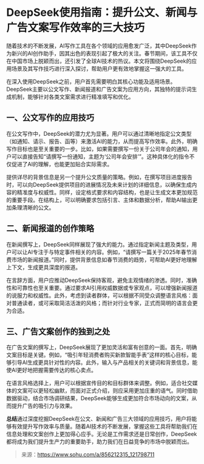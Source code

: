 # DeepSeek使用指南：提升公文、新闻与广告文案写作效率的三大技巧 

随着技术的不断发展，AI写作工具在各个领域的应用愈发广泛，其中DeepSeek作为新兴的AI创作助手，因其出色的表现引起了极大的关注。春节期间，该工具不仅在中国市场上脱颖而出，还引发了全球AI技术的热议。本文将围绕DeepSeek的应用场景及其写作技巧进行深入探讨，帮助用户更有效地掌握这一强大的工具。

在深入使用DeepSeek之前，用户首先需要明白其核心功能及适用场景。DeepSeek主要以公文写作、新闻报道和广告文案为应用方向，其独特的提示词生成机制，能够针对各类文案需求进行精准填写和优化。

## **一、公文写作的应用技巧**

在公文写作中，DeepSeek的潜力尤为显著。用户可以通过清晰地指定公文类型（如通知、请示、报告、函等）来激活AI的能力，从而提高写作效率。此外，明确写作目标也是至关重要的一步。比如，如果需要撰写一份关于公司年会的通知，用户可以直接告知“请撰写一份通知，主题为‘公司年会安排’”。这种具体化的指令不仅促进了AI的理解，也能更加贴合实际需求。

提供详尽的背景信息是另一个提升公文质量的策略。例如，在撰写项目进度报告时，可以向DeepSeek提供项目的进展情况及未来计划的详细信息，以确保生成内容的精准度与权威性。同样，设定格式要求和内容结构，也是让生成文本更加规范的重要手段。在结构上，可以明确要求包括引言、主体和数据分析，帮助AI输出更加条理清晰的公文。

## **二、新闻报道的创作策略**

在新闻撰写上，DeepSeek同样展现了强大的能力。通过指定新闻主题及类型，用户可以让AI专注于与特定事件相关的内容。例如，“请撰写一篇关于2025年春节消费市场的新闻报道。”同时，提供背景信息如春节消费的趋势，可帮助AI更好地理解上下文，生成更具深度的报道。

在言辞方面，用户应推动DeepSeek保持客观，避免主观情绪的渗透。同时，准确性和可靠性也至关重要。通过要求AI引用权威数据或专家观点，可以增强新闻报道的说服力和权威性。此外，考虑到读者群体，可以根据不同受众调整语言风格：面对普通读者，或可采取简洁活泼的风格；而针对行业专家，正式而简明的语言会更为合适。

## **三、广告文案创作的独到之处**

在广告文案的撰写上，DeepSeek展现了更加灵活和富有创意的一面。首先，明确文案目标是关键。例如，“吸引年轻消费者购买新款智能手表”这样的核心目标，能够引导AI生成更具针对性的内容。此外，输入与产品相关的关键词和背景信息，能使AI更好地把握需要传达的核心卖点。

在语言风格选择上，用户可以根据宣传目的和目标群体来调整。例如，适合社交媒体的文案可以更轻松幽默，而面对正式介绍，则应采用更加庄重的语气。同时借助数据驱动，结合市场调研结果，DeepSeek能够生成更加符合市场动向的文案，从而提升广告的吸引力与效果。

**总结**通过深度挖掘DeepSeek在公文、新闻和广告三大领域的应用技巧，用户将能够有效提升写作效率与质量。随着AI技术的不断发展，掌握这些工具将帮助我们在信息处理和文案创作上更加得心应手。无论是工作需求还是日常创作，DeepSeek都将成为我们提升生产力的重要助手，助力我们在日益竞争的市场中脱颖而出。



> 来源：https://www.sohu.com/a/856212315_121798711